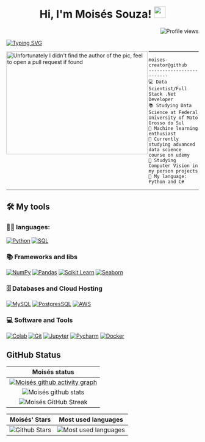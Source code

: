 <h1 align="center">
Hi, I'm Moisés Souza!
  <img src="https://media.giphy.com/media/hvRJCLFzcasrR4ia7z/giphy.gif" width="30"></h1>
 <img src="https://komarev.com/ghpvc/?username=moises-creator&style=flat-square" alt="Profile views" align='right'/> <a href="https://github.com/moises-creator"> </a> 
<br/>

<p align="justify">
  <a href="https://git.io/typing-svg"><img src="https://readme-typing-svg.demolab.com?font=Fira+Code&pause=1000&width=435&lines=Data+Scientist;New+day,+ new+learning!;Full+Stack+.Net+jr;" alt="Typing SVG" /></a>
</p>

<img align="left" src="https://media.tenor.com/nVN3rFQ9JacAAAAC/anime-aesthetic.gif" alt="Unfortunately I didn't find the author of the pic, feel to open a pull request if found" width="370" height='270' />
<hr>

```
moises-creator@github
-------------------------
💻 Data Scientist/Full Stack .Net Developer
📚 Studying Data Science at Federal University of Mato Grosso do Sul
📝 Machine learning enthusiast
🔭 Currently studying advanced data science course on udemy
🌱 Studying Computer Vision in my person projects
🌟 My language: Python and C#
```
<hr>


## 🛠️ My tools

### 👨‍💻 languages:

<p>
    <a href="https://github.com/search?q=user%3ADenverCoder1+is%3Arepo+language%3Apython"><img alt="Python" src="https://img.shields.io/badge/Python%20-%2314354C.svg?logo=python&logoColor=white"></a>
    <a href="https://github.com/search?q=user%3ADenverCoder1+is%3Arepo+language%3Asql"><img alt="SQL" src="https://img.shields.io/badge/SQL%20-%23025E8C.svg?logo=amazon-dynamodb&logoColor=white"></a>

### :books: Frameworks and libs 

<p>
    <a href="#"><img alt="NumPy" src="https://img.shields.io/badge/Numpy%20-%23013243.svg?logo=numpy&logoColor=white"></a>
    <a href="#"><img alt="Pandas" src="https://img.shields.io/badge/Pandas%20-%23150458.svg?logo=pandas&logoColor=white"></a>
    <a href="#"><img alt="Scikit Learn" src="https://img.shields.io/badge/Scikit_Learn%20-%23013243.svg?logo=scikitlearn&logoColor=white"></a>
    <a href="#"><img alt="Seaborn" src="https://img.shields.io/badge/Seaborn%20-%23013243.svg?logo=matplotlib&logoColor=white"></a>
</p>

### 🗄️ Databases and Cloud Hosting

<p>
    <a href="#"><img alt="MySQL" src="https://img.shields.io/badge/MySQL-00000F?style=for-the-badge&logo=mysql&logoColor=white"></a>
      <a href="#"><img alt="PostgresSQL" src="https://img.shields.io/badge/postgresSQL-008888?style=for-the-badge&logo=sql&logoColor=white"></a>
    <a href="#"><img alt="AWS" src ="https://img.shields.io/badge/AWS-0089D6?style=for-the-badge&logo=Amazon&logoColor=white"></a>
</p>

### 💻 Software and Tools

<p>
    <a href="#"><img alt="Colab" src="https://img.shields.io/badge/Colab-00b56a.svg?logo=google-colab&logoColor=white"></a>
    <a href="#"><img alt="Git" src="https://img.shields.io/badge/Git%20-%23F05033.svg?logo=git&logoColor=white"></a>
    <a href="#"><img alt="Jupyter" src="https://img.shields.io/badge/Jupyter-%23F37626.svg?logo=Jupyter&logoColor=white"></a>
    <a href="#"><img alt="Pycharm" src="https://img.shields.io/badge/VS_Code-ffffff.svg?logo=visualstudio&logoColor=blue"></a>
    <a href="#"><img alt="Docker" src="https://img.shields.io/badge/Docker-FFFFFF.svg?logo=Docker&logoColor=blue"></a>
</p>

## GitHub Status


|                                                                     Moisés status                                                                     |
|:------------------------------------------------------------------------------------------------------------------------------------------------------:|
| [![Moisés github activity graph](https://github-readme-activity-graph.cyclic.app/graph?username=moises-creator&theme=react-dark&custom_title=Contributions%20in%20the%20last%20few%20days&hide_border=true)](https://github.com/ashutosh00710/github-readme-activity-graph) |
| ![Moisés github stats](https://github-readme-stats-sigma-five.vercel.app/api?username=moises-creator&show_icons=true&theme=react  )              | 
| ![Moisés GitHub Streak](https://github-readme-streak-stats.herokuapp.com/?user=moises-creator&theme=react )                    | 
    
    
|                                                                                                      Moisés' Stars                                                                                                       |                                                           Most used languages                                                           |      
|:-------------------------------------------------------------------------------------------------------------------------------------------------------------------------------------------------------------------------:|:---------------------------------------------------------------------------------------------------------------------------------:|
| ![Github Stars](https://github-readme-stats-sigma-five.vercel.app/api?username=moises-creator&show_icons=true&locale=en&count_private=true&hide_rank=true&custom_title=My%20GitHub%20Stats&disable_animations=true&theme=react) | ![Most used languages](https://github-readme-stats-sigma-five.vercel.app/api/top-langs/?username=moises-creator&theme=react&layout=compact) |
